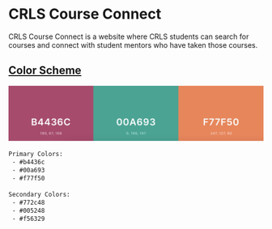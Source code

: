 # CRLS Course Connect
CRLS Course Connect is a website where CRLS students can search for courses and connect with student mentors who have taken those courses.

## [Color Scheme](https://coolors.co/b4436c-00a693-f77f50)
![Color Scheme](public/images/color-scheme.jpeg)
```
Primary Colors:
 - #b4436c
 - #00a693
 - #f77f50

Secondary Colors:
 - #772c48
 - #005248
 - #f56329
```
